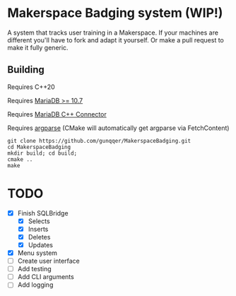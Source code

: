 # Makerspace Badging system (WIP!)
A system that tracks user training in a Makerspace. If your machines are different you'll have to fork and adapt it yourself. Or make a pull request to make it fully generic.

## Building
Requires C++20

Requires [MariaDB >= 10.7](https://mariadb.com/downloads/)

Requires [MariaDB C++ Connector](https://mariadb.com/docs/skysql/connect/programming-languages/cpp/)

Requires [argparse](https://github.com/jamolnng/argparse) (CMake will automatically get argparse via FetchContent)

```
git clone https://github.com/gunqqer/MakerspaceBadging.git
cd MakerspaceBadging
mkdir build; cd build;
cmake ..
make
```

# TODO
- [x] Finish SQLBridge
	- [X] Selects
	- [x] Inserts
	- [x] Deletes
	- [x] Updates
- [x] Menu system
- [ ] Create user interface
- [ ] Add testing
- [ ] Add CLI arguments
- [ ] Add logging
